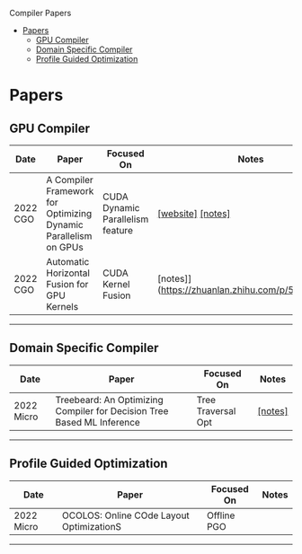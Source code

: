 Compiler Papers

- [Papers](#papers)
  - [GPU Compiler](#GPU-Compiler)
  - [Domain Specific Compiler](#Domain-Specific-Compiler)
  - [Profile Guided Optimization](#Profile-Guided-Optimization)

# Papers

## GPU Compiler
| **Date** | **Paper** | **Focused On** | **Notes** |
| --- | --- | --- | --- |
| 2022 CGO | A Compiler Framework for Optimizing Dynamic Parallelism on GPUs   | CUDA Dynamic Parallelism feature | [[website]](https://ielhajj.github.io/publications.html) [[notes]](https://zhuanlan.zhihu.com/p/595665971) |
| 2022 CGO | Automatic Horizontal Fusion for GPU Kernels   | CUDA Kernel Fusion | [notes]](https://zhuanlan.zhihu.com/p/595879465) |
----

## Domain Specific Compiler
| **Date** | **Paper** | **Focused On** | **Notes** |
| --- | --- | --- | --- |
| 2022 Micro | Treebeard: An Optimizing Compiler for Decision Tree Based ML Inference  | Tree Traversal Opt | [[notes]](https://zhuanlan.zhihu.com/p/597511551) |
----

## Profile Guided Optimization
| **Date** | **Paper** | **Focused On** | **Notes** |
| --- | --- | --- | --- |
| 2022 Micro | OCOLOS: Online COde Layout OptimizationS  | Offline PGO | |
----
